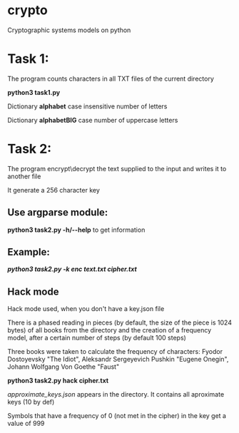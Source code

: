 # crypto
Cryptographic systems models on python

Task 1:
==
The program counts characters in all TXT files of the current directory

**python3 task1.py**

Dictionary **alphabet** case insensitive number of letters

Dictionary **alphabetBIG** case number of uppercase letters


Task 2:
==
The program encrypt\decrypt the text supplied to the input and writes it to another file

It generate a 256 character key
 
Use argparse module:
--------------------
**python3 task2.py -h/--help** to get information

Example:
--------
***python3 task2.py -k enc text.txt cipher.txt***

Hack mode
---

Hack mode used, when you don't have a key.json file

There is a phased reading in pieces (by default, the size of the piece is 1024 bytes) of all books from the directory and the creation of a frequency model, after a certain number of steps (by default 100 steps)

Three books were taken to calculate the frequency of characters: Fyodor Dostoyevsky "The Idiot", 	Aleksandr Sergeyevich Pushkin "Eugene Onegin", Johann Wolfgang Von Goethe "Faust"

**python3 task2.py hack cipher.txt**

*approximate_keys.json* appears in the directory. It contains all aproximate keys (10 by def)

Symbols that have a frequency of 0 (not met in the cipher) in the key get a value of 999


